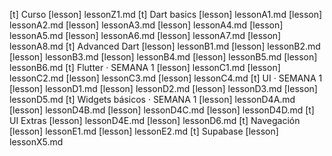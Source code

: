 [t] Curso
[lesson] lessonZ1.md
[t] Dart basics
[lesson] lessonA1.md
[lesson] lessonA2.md
[lesson] lessonA3.md
[lesson] lessonA4.md
[lesson] lessonA5.md
[lesson] lessonA6.md
[lesson] lessonA7.md
[lesson] lessonA8.md
[t] Advanced Dart
[lesson] lessonB1.md
[lesson] lessonB2.md
[lesson] lessonB3.md
[lesson] lessonB4.md
[lesson] lessonB5.md
[lesson] lessonB6.md
[t] Flutter · SEMANA 1
[lesson] lessonC1.md
[lesson] lessonC2.md
[lesson] lessonC3.md
[lesson] lessonC4.md
[t] UI · SEMANA 1
[lesson] lessonD1.md
[lesson] lessonD2.md
[lesson] lessonD3.md
[lesson] lessonD5.md
[t] Widgets básicos · SEMANA 1
[lesson] lessonD4A.md
[lesson] lessonD4B.md
[lesson] lessonD4C.md
[lesson] lessonD4D.md
[t] UI Extras
[lesson] lessonD4E.md
[lesson] lessonD6.md
[t] Navegación
[lesson] lessonE1.md
[lesson] lessonE2.md
[t] Supabase
[lesson] lessonX5.md